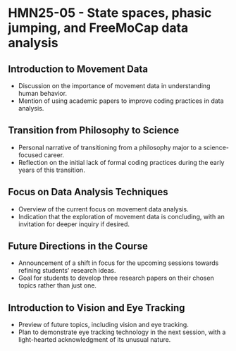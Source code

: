 # HMN25-05 - State spaces, phasic jumping, and FreeMoCap data analysis

## Introduction to Movement Data
- Discussion on the importance of movement data in understanding human behavior.
- Mention of using academic papers to improve coding practices in data analysis.

## Transition from Philosophy to Science
- Personal narrative of transitioning from a philosophy major to a science-focused career.
- Reflection on the initial lack of formal coding practices during the early years of this transition.

## Focus on Data Analysis Techniques
- Overview of the current focus on movement data analysis.
- Indication that the exploration of movement data is concluding, with an invitation for deeper inquiry if desired.

## Future Directions in the Course
- Announcement of a shift in focus for the upcoming sessions towards refining students' research ideas.
- Goal for students to develop three research papers on their chosen topics rather than just one.

## Introduction to Vision and Eye Tracking
- Preview of future topics, including vision and eye tracking.
- Plan to demonstrate eye tracking technology in the next session, with a light-hearted acknowledgment of its unusual nature.